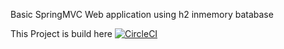 Basic SpringMVC Web application using h2 inmemory batabase





This Project is build here
[![CircleCI](https://circleci.com/gh/harishh486/SpringMVC-h2-database.svg?style=svg)](https://circleci.com/gh/harishh486/SpringMVC-h2-database)
